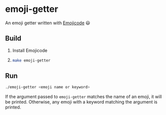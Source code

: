 # emoji-getter
An emoji getter written with [Emojicode] :smiley:

## Build

1. Install Emojicode
2. ```bash
   make emoji-getter
   ```
   
## Run

```bash
./emoji-getter <emoji name or keyword>
```

If the argument passed to `emoji-getter` matches the name of
an emoji, it will be printed. Otherwise, any emoji with a keyword
matching the argument is printed.

[Emojicode]: https://www.emojicode.org/
